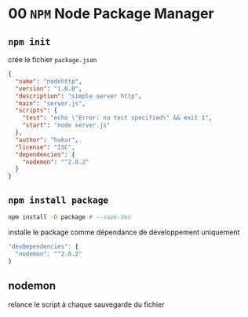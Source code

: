 # 00 `NPM` Node Package Manager

## `npm init`

crée le fichier `package.json`

```json
{
  "name": "nodehttp",
  "version": "1.0.0",
  "description": "simple server http",
  "main": "server.js",
  "scripts": {
    "test": "echo \"Error: no test specified\" && exit 1",
    "start": "node server.js"
  },
  "author": "hukar",
  "license": "ISC",
  "dependencies": {
    "nodemon": "^2.0.2"
  }
}
```

## `npm install package`

```bash
npm install -D package # --save-dev
```

installe le package comme dépendance de développement uniquement

```js
"devDependencies": {
  "nodemon": "^2.0.2"
}
```

## nodemon

relance le script à chaque sauvegarde du fichier 